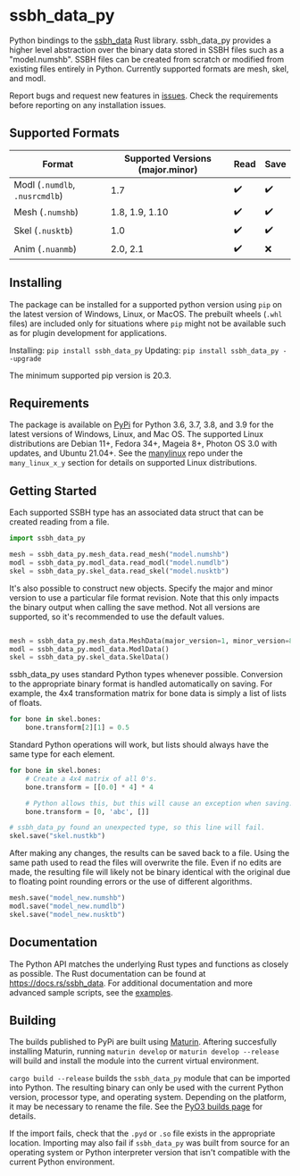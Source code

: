 # ssbh_data_py
Python bindings to the [ssbh_data](https://github.com/ultimate-research/ssbh_lib) Rust library. ssbh_data_py provides a higher level abstraction over 
the binary data stored in SSBH files such as a "model.numshb". SSBH files can be created from scratch or modified from existing files entirely in Python. Currently supported formats are mesh, skel, and modl. 

Report bugs and request new features in [issues](https://github.com/ScanMountGoat/ssbh_data_py/issues). Check the requirements before reporting on any installation issues.

## Supported Formats
| Format | Supported Versions (major.minor) | Read | Save |
| --- | --- | --- | --- |
| Modl (`.numdlb`, `.nusrcmdlb`) | 1.7 | :heavy_check_mark: | :heavy_check_mark: |
| Mesh (`.numshb`) | 1.8, 1.9, 1.10 | :heavy_check_mark: | :heavy_check_mark: |
| Skel (`.nusktb`) | 1.0 | :heavy_check_mark: | :heavy_check_mark: |
| Anim (`.nuanmb`) | 2.0, 2.1 | :heavy_check_mark: | :x: |

## Installing
The package can be installed for a supported python version using `pip` on the latest version of Windows, Linux, or MacOS. The prebuilt wheels (`.whl` files) are included only for situations where `pip` might not be available such as for plugin development for applications. 

Installing: `pip install ssbh_data_py`
Updating: `pip install ssbh_data_py --upgrade`

The minimum supported pip version is 20.3. 

## Requirements
The package is available on [PyPi](https://pypi.org/project/ssbh_data_py/) for Python 3.6, 3.7, 3.8, and 3.9 for the latest versions of Windows, Linux, and Mac OS. The supported Linux distributions are Debian 11+, Fedora 34+, Mageia 8+, Photon OS 3.0 with updates, and Ubuntu 21.04+. See the [manylinux](https://github.com/pypa/manylinux) repo under the `many_linux_x_y` section for details on supported Linux distributions.

## Getting Started
Each supported SSBH type has an associated data struct that can be created reading from a file.
```python
import ssbh_data_py

mesh = ssbh_data_py.mesh_data.read_mesh("model.numshb")
modl = ssbh_data_py.modl_data.read_modl("model.numdlb")
skel = ssbh_data_py.skel_data.read_skel("model.nusktb")
```

It's also possible to construct new objects. Specify the major and minor version to use a particular file format revision. Note that this only impacts the binary output when calling the save method. Not all versions are supported, so it's recommended to use the default values.  
```python

mesh = ssbh_data_py.mesh_data.MeshData(major_version=1, minor_version=8)
modl = ssbh_data_py.modl_data.ModlData()
skel = ssbh_data_py.skel_data.SkelData()
```

ssbh_data_py uses standard Python types whenever possible. Conversion to the appropriate binary format is handled automatically on saving. For example, the 4x4 transformation matrix for bone data is simply a list of lists of floats. 
```python
for bone in skel.bones:
    bone.transform[2][1] = 0.5
```
Standard Python operations will work, but lists should always have the same type for each element.  
```python
for bone in skel.bones:
    # Create a 4x4 matrix of all 0's.
    bone.transform = [[0.0] * 4] * 4

    # Python allows this, but this will cause an exception when saving.
    bone.transform = [0, 'abc', []]

# ssbh_data_py found an unexpected type, so this line will fail.
skel.save("skel.nustkb")
```

After making any changes, the results can be saved back to a file. Using the same path used to read the files will overwrite the file. Even if no edits are made, the resulting file will likely not be binary identical with the original due to floating point rounding errors or the use of different algorithms.
```python
mesh.save("model_new.numshb")
modl.save("model_new.numdlb")
skel.save("model_new.nusktb")
```

## Documentation
The Python API matches the underlying Rust types and functions as closely as possible. The Rust documentation can be found at https://docs.rs/ssbh_data. For additional documentation and more advanced sample scripts, see the [examples](https://github.com/ScanMountGoat/ssbh_data_py/tree/main/examples).

## Building
The builds published to PyPi are built using [Maturin](https://github.com/PyO3/maturin). Aftering succesfully installing Maturin, running `maturin develop` or `maturin develop --release` will build and install the module into the current virtual environment. 

`cargo build --release` builds the `ssbh_data_py` module that can be imported into Python. The resulting binary can only be used with the current Python version, processor type, and operating system. Depending on the platform, it may be necessary to rename the file. See the [PyO3 builds page](https://pyo3.rs/v0.14.2/building_and_distribution.html#manual-builds) for details.

If the import fails, check that the `.pyd` or `.so` file exists in the appropriate location. Importing may also fail if `ssbh_data_py` was built from source for an operating system or 
Python interpreter version that isn't compatible with the current Python environment.
